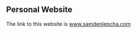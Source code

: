 ## Personal Website

The link to this website is <a href="samdenlepcha.com">www.samdenlepcha.com</a>
